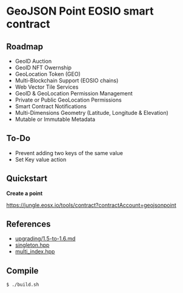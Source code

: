 # GeoJSON Point EOSIO smart contract

## Roadmap

- GeoID Auction
- GeoID NFT Owernship
- GeoLocation Token (GEO)
- Multi-Blockchain Support (EOSIO chains)
- Web Vector Tile Services
- GeoID & GeoLocation Permission Management
- Private or Public GeoLocation Permissions
- Smart Contract Notifications
- Multi-Dimensions Geometry (Latitude, Longitude & Elevation)
- Mutable or Immutable Metadata

## To-Do

- Prevent adding two keys of the same value
- Set Key value action

## Quickstart

**Create a point**

https://jungle.eosx.io/tools/contract?contractAccount=geojsonpoint

## References

- [upgrading/1.5-to-1.6.md](https://github.com/EOSIO/eosio.cdt/blob/master/docs/upgrading/1.5-to-1.6.md)
- [singleton.hpp](https://github.com/EOSIO/eosio.cdt/blob/master/libraries/eosiolib/singleton.hpp)
- [multi_index.hpp](https://github.com/EOSIO/eosio.cdt/blob/master/libraries/eosiolib/multi_index.hpp)

## Compile

```bash
$ ./build.sh
```